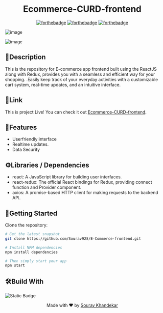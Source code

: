 <h1 align = 'center'>
   Ecommerce-CURD-frontend
</h1>
<div align = 'center'>
              
[![forthebadge](http://forthebadge.com/images/badges/built-with-love.svg)](http://forthebadge.com)
[![forthebadge](https://forthebadge.com/images/badges/made-with-javascript.svg)](https://forthebadge.com)
[![forthebadge](https://forthebadge.com/images/badges/check-it-out.svg)](https://forthebadge.com)

</div>

![image](https://github.com/Sourav928/GroceryList-React/assets/76393038/880bc0d3-9cbc-4be1-8f08-c14cbd8a1025)

![image](https://github.com/Sourav928/GroceryList-React/assets/76393038/769d7277-f665-4f40-9eda-782c00c63522)

## 📝Description

This is the repository for E-commerce app frontend built using the ReactJS along with Redux, provides you with a seamless and efficient way for your shopping. .Easily keep track of your everyday activities with a customizable cart system, real-time updates, and an intuitive interface.

## 🔗Link

This is project Live! You can check it out [Ecommerce-CURD-frontend](https://sourix-activity-tracker.onrender.com/).

## 🎇Features

 <ul>
   <li>Userfriendly interface</li>
   <li>Realtime updates.</li>
   <li>Data Security</li>
 </ul>

## ⚙️Libraries / Dependencies

 <ul>
    <li>react: A JavaScript library for building user interfaces.</li>
    <li>react-redux: The official React bindings for Redux, providing connect function and Provider component.</li>
    <li>axios: A promise-based HTTP client for making requests to the backend API.</li>
 </ul>

## 🚀Getting Started

Clone the repository:

```bash
# Get the latest snapshot
git clone https://github.com/Sourav928/E-Commerce-frontend.git

# Install NPM dependencies
npm install dependencies

# Then simply start your app
npm start
```

## 🛠️Build With

![Static Badge](https://img.shields.io/badge/React-%2361DAFB?style=plastic&logo=react&labelColor=black)

<p align="center"> Made with ❤ by <a href="https://github.com/Sourav928">Sourav Khandekar</a></p>
